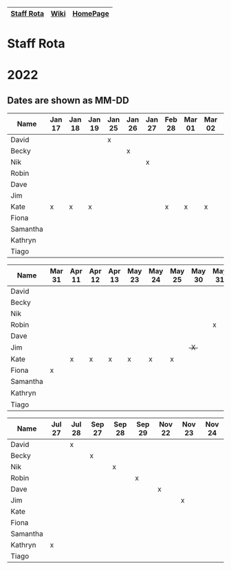|[Staff Rota](rota.md)|[Wiki](https://github.com/NewcastleRSE/software-carpentry/wiki)|[HomePage](http://carpentries.ncldata.dev)|
|-|-|-|


# Staff Rota

# 2022
## Dates are shown as MM-DD
|Name|Jan 17|Jan 18|Jan 19|Jan 25|Jan 26|Jan 27|Feb 28|Mar 01|Mar 02|Mar 29|Mar 30|
|-|-|-|-|-|-|-|-|-|-|-|-|
|David   | | | |x| | | | | | | |
|Becky   | | | | |x| | | | | | |
|Nik     | | | | | |x| | | | | |
|Robin   | | | | | | | | | | | |
|Dave    | | | | | | | | | | |x|
|Jim     | | | | | | | | | | | |
|Kate    |x|x|x| | | |x|x|x| | |
|Fiona   | | | | | | | | | | | |
|Samantha| | | | | | | | | |x| |
|Kathryn | | | | | | | | | | | |
|Tiago   | | | | | | | | | | | |

|Name|Mar 31|Apr 11|Apr 12|Apr 13|May 23|May 24|May 25|May 30|May 31|Jun 01|Jul 26|
|-|-|-|-|-|-|-|-|-|-|-|-|
|David   | | | | | | | | | | | |
|Becky   | | | | | | | | | | | |
|Nik     | | | | | | | | | | | |
|Robin   | | | | | | | | |x| | |
|Dave    | | | | | | | | | | | |
|Jim     | | | | | | | |̶X̶| | |x|
|Kate    | |x|x|x|x|x|x| | | | |
|Fiona   |x| | | | | | | | | | |
|Samantha| | | | | | | | | | | |
|Kathryn | | | | | | | | | |̶X̶| |
|Tiago   | | | | | | | | | | | |

|Name|Jul 27|Jul 28|Sep 27|Sep 28|Sep 29|Nov 22|Nov 23|Nov 24|
|-|-|-|-|-|-|-|-|-|
|David   | |x| | | | | | | | | |
|Becky   | | |x| | | | | | | | |
|Nik     | | | |x| | | | | | | |
|Robin   | | | | |x| | | | | | |
|Dave    | | | | | |x| | | | | |
|Jim     | | | | | | |x| | | | |
|Kate    | | | | | | | | | | | |
|Fiona   | | | | | | | | |x| | |
|Samantha| | | | | | | | | |x| |
|Kathryn |x| | | | | | | | | |x|
|Tiago   | | | | | | | | | | | |

